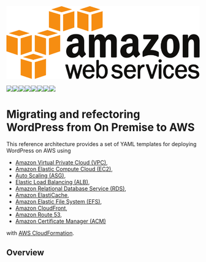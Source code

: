 ![](images/aws-logo.png)

![](images/100x100_benefit_available.png)![](images/100x100_benefit_ingergration.png)![](images/100x100_benefit_ecryption-lock.png)![](images/100x100_benefit_fully-managed.png)![](images/100x100_benefit_lowcost-affordable.png)![](images/100x100_benefit_performance.png)![](images/100x100_benefit_scalable.png)![](images/100x100_benefit_storage.png)

# **Migrating and refectoring WordPress from On Premise to AWS**

This reference architecture provides a set of YAML templates for deploying WordPress on AWS using 
* [Amazon Virtual Private Cloud (VPC)](http://docs.aws.amazon.com/AmazonVPC/latest/UserGuide/VPC_Introduction.html), 
* [Amazon Elastic Compute Cloud (EC2)](http://docs.aws.amazon.com/AWSEC2/latest/UserGuide/concepts.html), 
* [Auto Scaling (ASG)](http://docs.aws.amazon.com/autoscaling/latest/userguide/WhatIsAutoScaling.html), 
* [Elastic Load Balancing (ALB)](https://docs.aws.amazon.com/elasticloadbalancing/latest/application/introduction.html), 
* [Amazon Relational Database Service (RDS)](http://docs.aws.amazon.com/AmazonRDS/latest/UserGuide/Welcome.html), 
* [Amazon ElastiCache](http://docs.aws.amazon.com/AmazonElastiCache/latest/UserGuide/WhatIs.html), 
* [Amazon Elastic File System (EFS)](http://docs.aws.amazon.com/efs/latest/ug/whatisefs.html), 
* [Amazon CloudFront](http://docs.aws.amazon.com/AmazonCloudFront/latest/DeveloperGuide/Introduction.html), 
* [Amazon Route 53](http://docs.aws.amazon.com/Route53/latest/DeveloperGuide/Welcome.html), 
* [Amazon Certificate Manager (ACM)](http://docs.aws.amazon.com/acm/latest/userguide/acm-overview.html)

with [AWS CloudFormation](http://docs.aws.amazon.com/AWSCloudFormation/latest/UserGuide/Welcome.html).


## Overview

